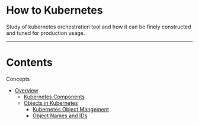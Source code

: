 # How to Kubernetes

Study of kubernetes orchestration tool and how it can be finely constructed and tuned for production usage.

---

# Contents

Concepts

- [Overview](./docs/concepts/overview/overview.md)
  - [Kubernetes Components](./docs/concepts/overview/kubernetes-components.md)
  - [Objects in Kubernetes](./docs/concepts/overview/objects-in-kubernetes.md)
    - [Kubernetes Object Mangement](./docs/concepts/overview/objects-management.md)
    - [Object Names and IDs](./docs/concepts/overview/object-names-and-ids.md)
